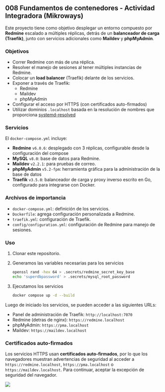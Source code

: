 ## 008 Fundamentos de contenedores - Actividad Integradora (Mikroways)

Este proyecto tiene como objetivo desplegar un entorno compuesto por **Redmine** escalado a múltiples réplicas, detrás de un **balanceador de carga (Traefik)**, junto con servicios adicionales como **Maildev** y **phpMyAdmin**. 

### Objetivos
- Correr Redmine con más de una réplica.
- Resolver el manejo de sesiones al tener múltiples instancias de Redmine.
- Colocar un **load balancer** (Traefik) delante de los servicios.
- Exponer a través de Traefik:
  - Redmine
  - Maildev
  - phpMyAdmin
- Configurar el acceso por HTTPS (con certificados auto-firmados)
- Utilizar dominios `.localhost` basada en la resolución de nombres que proporciona [systemd-resolved](https://man.archlinux.org/man/systemd-resolved.8)

### Servicios

El `docker-compose.yml` incluye:

- **Redmine** `v6.0.6`: desplegado con 3 réplicas, configurable desde la configuración del compose
- **MySQL** `v8.0`: base de datos para Redmine.  
- **Maildev** `v2.2.1`: para pruebas de correo.  
- **phpMyAdmin** `v5.2-fpm`: herramienta gráfica para la administración de la base de datos  
- **Traefik** `v3.5.0`: balanceador de carga y proxy inverso escrito en Go, configurado para integrarse con Docker.

### Archivos de importancia

- `docker-compose.yml`: definición de los servicios.
- `Dockerfile`: agrega configuración personalizada a Redmine.
- `traefik.yml`: configuración de Traefik.
- `config/configuration.yml`: configuración de Redmine para manejo de sesiones.

### Uso

1. Clonar este repositorio.
2. Generamos las variables necesarias para los servicios 
	 ``` sh
	 openssl rand -hex 64 > .secrets/redmine_secret_key_base
	 echo 'superdbpassword' > .secrets/mysql_root_password
	 ```
3. Ejecutamos los servicios

	```bash
   docker compose up -d --build
   ```

Luego de iniciado los servicios, se pueden acceder a las siguientes URLs:
- Panel de administración de Traefik: `http://localhost:7070`
- Redmine (detras de nginx): `https://redmine.localhost`
- phpMyAdmin: `https://pma.localhost`
- Maildev: `https://maildev.localhost`


### Certificados auto-firmados
Los servicios HTTPS usan **certificados auto-firmados**, por lo que los navegadores muestran advertencias de seguridad al acceder a `https://redmine.localhost`, `https://pma.localhost` o `https://maildev.localhost`. Para continuar, aceptar la excepción de seguridad del navegador. 

![](.images/warningselfcert.png)


